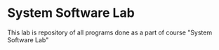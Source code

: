 # System Software Lab
This lab is repository of all programs done as a part of course "System Software Lab"
